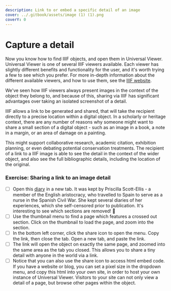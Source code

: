 ```yaml
---
description: Link to or embed a specific detail of an image
cover: ../.gitbook/assets/image (1) (1).png
coverY: 0
---
```


# Capture a detail

Now you know how to find IIIF objects, and open them in Universal Viewer. Universal Viewer is one of several IIIF viewers available. Each viewer has slightly different benefits and functionality for the user, and it's worth trying a few to see which you prefer. For more in-depth information about the different available viewers, and how to use them, see the [IIIF website](https://iiif.io/guides/using\_iiif\_resources/).

We've seen how IIIF viewers always present images in the context of the object they belong to, and because of this, sharing via IIIF has significant advantages over taking an isolated screenshot of a detail.

IIIF allows a link to be generated and shared, that will take the recipient directly to a precise location within a digital object. In a scholarly or heritage context, there are any number of reasons why someone might want to share a small section of a digital object - such as an image in a book, a note in a margin, or an area of damage on a painting.&#x20;

This might support collaborative research, academic citation, exhibition planning, or even debating potential conservation treatments. The recipient of a link to a IIIF image is able to see the detail in the context of the wider object, and also see the full bibliographic details, including the location of the original.

### Exercise: Sharing a link to an image detail

* [ ] Open this [diary](https://librarysearch.cardiff.ac.uk/view/UniversalViewer/44WHELF\_CAR/12208502890002420) in a new tab. It was kept by Priscilla Scott-Ellis - a member of the English aristocracy, who travelled to Spain to serve as a nurse in the Spanish Civil War. She kept several diaries of her experiences, which she self-censored prior to publication. It's interesting to see which sections are removed! 🔎
* [ ] Use the thumbnail menu to find a page which features a crossed out section. Click on the thumbnail to load the page, and zoom into the section.
* [ ] In the bottom left corner, click the share icon to open the menu. Copy the link, then close the tab. Open a new tab, and paste the link.
* [ ] The link will open the object on exactly the same page, and zoomed into the same area as the tab you closed. This allows you to share a tiny detail with anyone in the world via a link.
* [ ] Notice that you can also use the share icon to access html embed code. If you have a website or blog, you can set a pixel size in the dropdown menu, and copy this html into your own site, in order to host your own instance of Universal Viewer. Visitors to your site can not only view a detail of a page, but browse other pages within the object.
